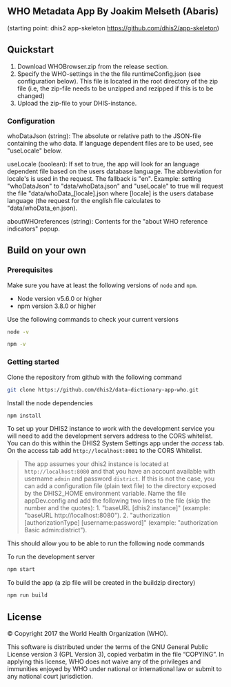 ## WHO Metadata App By Joakim Melseth (Abaris) ##
(starting point: dhis2 app-skeleton https://github.com/dhis2/app-skeleton)

## Quickstart ##

1. Download WHOBrowser.zip from the release section.
2. Specify the WHO-settings in the the file runtimeConfig.json (see configuration below). This file is located in the root directory of the zip file (i.e, the zip-file needs to be unzipped and rezipped if this is to be changed)
3. Upload the zip-file to your DHIS-instance. 

### Configuration ###

whoDataJson (string): The absolute or relative path to the JSON-file containing the who data. If language dependent files are to be used, see "useLocale" below.

useLocale (boolean): If set to true, the app will look for an language dependent file based on the users database language. The abbreviation for locale's is used in the request. The fallback is "en".
Example: setting "whoDataJson" to "data/whoData.json" and "useLocale" to true will request the file "data/whoData_[locale].json where [locale] is the users database language (the request for the english file calculates to "data/whoData_en.json).

aboutWHOreferences (string): Contents for the "about WHO reference indicators" popup.

## Build on your own ##

### Prerequisites
Make sure you have at least the following versions of `node` and `npm`.

+ Node version v5.6.0 or higher
+ npm version 3.8.0 or higher

Use the following commands to check your current versions
```sh
node -v

npm -v
```

### Getting started

Clone the repository from github with the following command
```sh
git clone https://github.com/dhis2/data-dictionary-app-who.git
```

Install the node dependencies
```sh
npm install
```

To set up your DHIS2 instance to work with the development service you will need to add the development servers address to the CORS whitelist. You can do this within the DHIS2 System Settings app under the _access_ tab. On the access tab add `http://localhost:8081` to the CORS Whitelist.
> The app assumes your dhis2 instance is located at `http://localhost:8080` and that you have an account available with username `admin` and password `district`. If this is not the case, you can add a configuration file (plain text file) to the directory exposed by the DHIS2_HOME environment variable. Name the file appDev.config and add the following two lines to the file (skip the number and the quotes): 1. "baseURL [dhis2 instance]" (example: "baseURL http://localhost:8080"). 2. "authorization [authorizationType] [username:password]" (example: "authorization Basic admin:district").

This should allow you to be able to run the following node commands

To run the development server
```sh
npm start
```

To build the app (a zip file will be created in the buildzip directory)
```sh
npm run build
```



## License
© Copyright 2017 the World Health Organization (WHO).

This software is distributed under the terms of the GNU General Public License version 3 (GPL Version 3), copied verbatim in the file “COPYING”.  In applying this license, WHO does not waive any of the privileges and immunities enjoyed by WHO under national or international law or submit to any national court jurisdiction.
